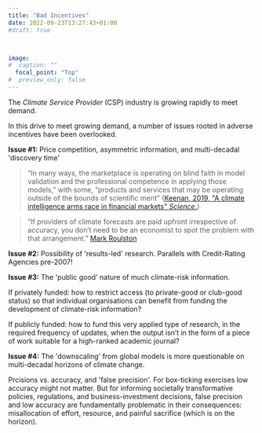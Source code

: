 ```yaml
---
title: "Bad Incentives"
date: 2022-09-23T13:27:43+01:00
#draft: true 



image: 
#  caption: ""
  focal_point: "Top"
#  preview_only: false
---
```


The *Climate Service Provider* (CSP) industry is growing rapidly to meet demand.

In this drive to meet growing demand, a number of issues rooted in adverse incentives have been overlooked. 

**Issue \#1:** Price competition, asymmetric information, and multi-decadal 'discovery time'
  > “In many ways, the marketplace is operating on blind faith in model validation and the
     professional competence in applying those models,” with some, “products and services
     that may be operating outside of the bounds of scientific merit” ([Keenan, 2019, "A climate
     intelligence arms race in financial markets" *Science*.](https://www.science.org/doi/10.1126/science.aay8442))

  > “If providers of climate forecasts are paid upfront irrespective of accuracy, you don’t need to 
     be an economist to spot the problem with that arrangement.” [Mark Roulston](https://www.lancaster.ac.uk/lums/news/how-prediction-markets-could-improve-climate-risk-policies-and-investment-decisions)

**Issue \#2:** Possibility of 'results-led' research. Parallels with Credit-Rating Agencies pre-2007!

**Issue \#3:** The 'public good' nature of much climate-risk information.

If privately funded: how to restrict access (to private-good or club-good status) so that
individual organisations can benefit from funding the development of climate-risk information?

If publicly funded: how to fund this very applied type of research, in the required
frequency of updates, when the output isn’t in the form of a piece of work suitable for a
high-ranked academic journal?

**Issue \#4:** The 'downscaling' from global models is more questionable on multi-decadal horizons of
climate change.

Prcisions vs. accuracy, and 'false precision'. For box-ticking exercises low accuracy might not matter. 
But for informing societally transformative policies, regulations, and business-investment decisions, 
false precision and low accuracy are fundamentally problematic in their consequences: misallocation of effort, resource, and painful sacrifice (which is on the horizon). 
